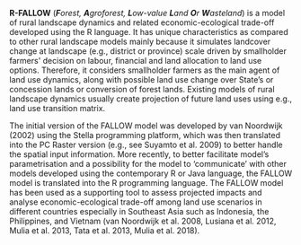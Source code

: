 **R-FALLOW** (***F**orest, **A**groforest, **L**ow-value **L**and **O**r **W**asteland*) is a model of rural landscape dynamics and related economic-ecological trade-off developed using the R language. It has unique characteristics as compared to other rural landscape models mainly because it simulates landcover change at landscape (e.g., district or province) scale driven by smallholder farmers' decision on labour, financial and land allocation to land use options. Therefore, it considers smallholder farmers as the main agent of land use dynamics, along with possible land use change over State’s or concession lands or conversion of forest lands. Existing models of rural landscape dynamics usually create projection of future land uses using e.g., land use transition matrix. 

The initial version of the FALLOW model was developed by van Noordwijk (2002) using the Stella programming platform, which was then translated into the PC Raster version (e.g., see Suyamto et al. 2009) to better handle the spatial input information. More recently, to better facilitate model’s parametrisation and a possibility for the model to ‘communicate’ with other models developed using the contemporary R or Java language, the FALLOW model is translated into the R programming language. The FALLOW model has been used as a supporting tool to assess projected impacts and analyse economic-ecological trade-off among land use scenarios in different countries especially in Southeast Asia such as Indonesia, the Philippines, and Vietnam (van Noordwijk et al. 2008, Lusiana et al. 2012, Mulia et al. 2013, Tata et al. 2013, Mulia et al. 2018).
